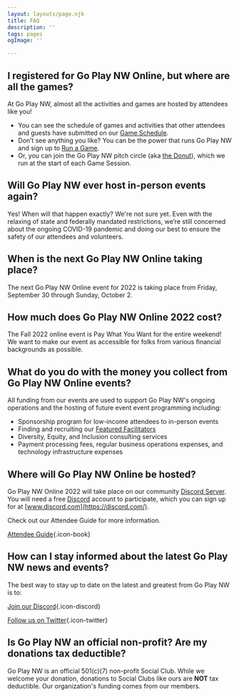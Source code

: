 ```yaml
---
layout: layouts/page.njk
title: FAQ
description: ''
tags: pages
ogImage: ''

---
```

## I registered for Go Play NW Online, but where are all the games?

At Go Play NW, almost all the activities and games are hosted by attendees like you!

* You can see the schedule of games and activities that other attendees and guests have submitted on our [Game Schedule](/events).
* Don’t see anything you like? You can be the power that runs Go Play NW and sign up to [Run a Game](/run-an-event).
* Or, you can join the Go Play NW pitch circle (aka [the Donut](/the-donut)), which we run at the start of each Game Session.

## Will Go Play NW ever host in-person events again?

Yes! When will that happen exactly? We're not sure yet. Even with the relaxing of state and federally mandated restrictions, we’re still concerned about the ongoing COVID-19 pandemic and doing our best to ensure the safety of our attendees and volunteers.

## When is the next Go Play NW Online taking place?

The next Go Play NW Online event for 2022 is taking place from Friday, September 30 through Sunday, October 2.

## How much does Go Play NW Online 2022 cost?

The Fall 2022 online event is Pay What You Want for the entire weekend! We want to make our event as accessible for folks from various financial backgrounds as possible.

## What do you do with the money you collect from Go Play NW Online events?

All funding from our events are used to support Go Play NW's ongoing operations and the hosting of future event event programming including:

* Sponsorship program for low-income attendees to in-person events
* Finding and recruiting our [Featured Facilitators](/featured-facilitators)
* Diversity, Equity, and Inclusion consulting services
* Payment processing fees, regular business operations expenses, and technology infrastructure expenses

## Where will Go Play NW Online be hosted?

Go Play NW Online 2022 will take place on our community [Discord Server](https://discord.gg/AqhayGFexQ). You will need a free [Discord](https://discord.com/) account to participate, which you can sign up for at [www.discord.com](https://discord.com/).

Check out our Attendee Guide for more information.

[Attendee Guide](https://docs.google.com/document/d/1i29pOo4SCO7NKRHNQjBAflOCh1IzJAHZMw52fZUmEac){.icon-book}

## How can I stay informed about the latest Go Play NW news and events?

The best way to stay up to date on the latest and greatest from Go Play NW is to:

[Join our Discord](https://discord.gg/AqhayGFexQ){.icon-discord}

[Follow us on Twitter](https://twitter.com/GoPlayNW){.icon-twitter}

## Is Go Play NW an official non-profit? Are my donations tax deductible?

Go Play NW is an official 501(c)(7) non-profit Social Club. While we welcome your donation, donations to Social Clubs like ours are **NOT** tax deductible. Our organization's funding comes from our members.